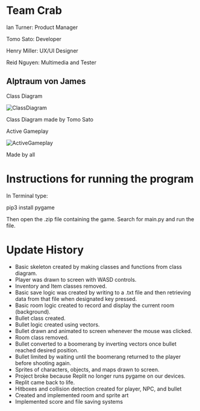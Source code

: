 # Team Crab

Ian Turner: Product Manager

Tomo Sato: Developer

Henry Miller: UX/UI Designer 

Reid Nguyen: Multimedia and Tester


## Alptraum von James

Class Diagram

![ClassDiagram](https://github.com/TomoCroissant/Crab/blob/main/Images/UML.png?raw=true)

Class Diagram made by Tomo Sato

Active Gameplay

![ActiveGameplay](https://github.com/TomoCroissant/Crab/blob/main/Images/james.png?raw=true)

Made by all

# Instructions for running the program

In Terminal type:

  pip3 install pygame
  
Then open the .zip file containing the game. Search for main.py and run the file.

# Update History

* Basic skeleton created by making classes and functions from class diagram.
* Player was drawn to screen with WASD controls.
* Inventory and Item classes removed.
* Basic save logic was created by writing to a .txt file and then retrieving data from that file when designated key pressed.
* Basic room logic created to record and display the current room (background).
* Bullet class created.
* Bullet logic created using vectors.
* Bullet drawn and animated to screen whenever the mouse was clicked.
* Room class removed.
* Bullet converted to a boomerang by inverting vectors once bullet reached desired position.
* Bullet limited by waiting until the boomerang returned to the player before shooting again.
* Sprites of characters, objects, and maps drawn to screen.
* Project broke because Replit no longer runs pygame on our devices.
* Replit came back to life.
* Hitboxes and collision detection created for player, NPC, and bullet
* Created and implemented room and sprite art
* Implemented score and file saving systems
